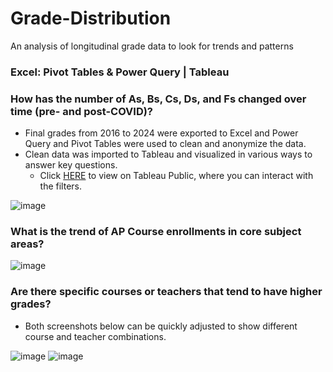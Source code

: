 # Grade-Distribution
An analysis of longitudinal grade data to look for trends and patterns

### Excel: Pivot Tables & Power Query | Tableau

### How has the number of As, Bs, Cs, Ds, and Fs changed over time (pre- and post-COVID)?

- Final grades from 2016 to 2024 were exported to Excel and Power Query and Pivot Tables were used to clean and anonymize the data.
- Clean data was imported to Tableau and visualized in various ways to answer key questions.
   - Click [HERE](https://public.tableau.com/views/GradeDistributionbyCourse_17247252963980/Dashboard2?:language=en-US&publish=yes&:sid=&:redirect=auth&:display_count=n&:origin=viz_share_link) to view on Tableau Public, where you can interact with the filters.
  
![image](https://github.com/user-attachments/assets/5a456d19-a13e-417a-9135-1b90f5f834bb)

### What is the trend of AP Course enrollments in core subject areas?

![image](https://github.com/user-attachments/assets/6c2d0744-0b58-4883-ba3b-33d8c11af96a)

### Are there specific courses or teachers that tend to have higher grades?

- Both screenshots below can be quickly adjusted to show different course and teacher combinations.

![image](https://github.com/user-attachments/assets/4a404897-e0c7-4916-acb6-f0896b122d00)
![image](https://github.com/user-attachments/assets/072155ec-4b8a-471f-b7ea-46b1904d4ff5)
